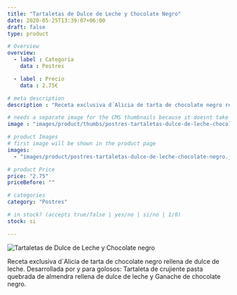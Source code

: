 ```yaml
---
title: "Tartaletas de Dulce de Leche y Chocolate Negro"
date: 2020-05-25T13:39:07+06:00
draft: false
type: product

# Overview
overview:
  - label : Categoría
    data : Postres

  - label : Precio
    data : 2.75€

# meta description
description : "Receta exclusiva d´Alicia de tarta de chocolate negro rellena de dulce de leche."

# needs a separate image for the CMS thumbnails because it doesnt take arrays (slideshow images)
image : "images/product/thumbs/postres-tartaletas-dulce-de-leche-chocolate-negro.jpg"

# product Images
# first image will be shown in the product page
images:
  - "images/product/postres-tartaletas-dulce-de-leche-chocolate-negro.jpg"

# product Price
price: "2.75"
priceBefore: ""

# categories
category: "Postres"

# in stock? (accepts true/false | yes/no | si/no | 1/0)
stock: si

---
```

![Tartaletas de Dulce de Leche y Chocolate negro](/images/product/postres-tartaletas-dulce-de-leche-chocolate-negro.jpg "Tartaletas de Dulce de Leche y Chocolate negro")

Receta exclusiva d´Alicia de tarta de chocolate negro rellena de dulce de leche.
Desarrollada por y para golosos: Tartaleta de crujiente pasta quebrada de almendra rellena de dulce de leche y Ganache de chocolate negro.
